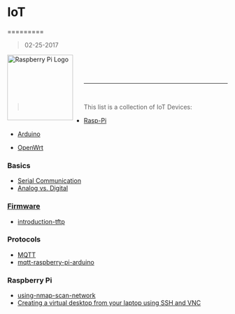 # IoT
=========
>02-25-2017

<a href="https://www.raspberrypi.org"><img src="https://www.raspberrypi.org/wp-content/uploads/2012/03/raspberry-pi-logo.png" alt="Raspberry Pi Logo" align="left" style="margin-right: 25px" height=150></a>

<br>
<br>
<br>
<hr>
<br>

> This list is a collection of IoT Devices:

* [Rasp-Pi](/rasp-pi/README.md)

* [Arduino](/arduino/README.md)

* [OpenWrt](https://openwrt.org/)


### Basics
* [Serial Communication](https://learn.sparkfun.com/tutorials/serial-communication)
* [Analog vs. Digital](https://learn.sparkfun.com/tutorials/analog-vs-digital)

### [Firmware](./firmware/README.md)
* [introduction-tftp](firmware/introduction-tftp.md)

### Protocols
* [MQTT](./mqtt/README.md)
* [mqtt-raspberry-pi-arduino](mqtt/mqtt-raspberry-pi-arduino.md)

### Raspberry Pi
* [using-nmap-scan-network](rasp-pi/using-nmap-scan-network.md)
* [Creating a virtual desktop from your laptop using SSH and VNC](rasp-pi/creating-a-virtual-desktop-from-your-laptop.md)
